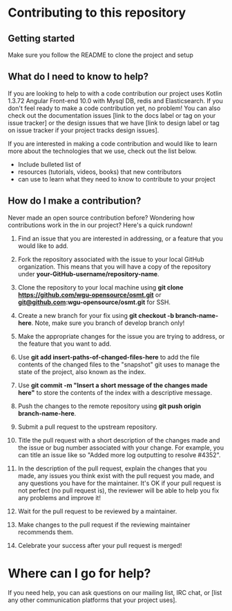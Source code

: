 # Contributing to this repository

## Getting started
Make sure you follow the README to clone the project and setup

## What do I need to know to help?

If you are looking to help to with a code contribution our project uses Kotlin 1.3.72
Angular Front-end 10.0 with Mysql DB, redis and Elasticsearch. If you don't feel ready to make a code contribution yet, no problem!
You can also check out the documentation issues [link to the docs label or tag on your issue tracker] or
the design issues that we have [link to design label or tag on issue tracker if your project tracks design issues].

If you are interested in making a code contribution and would like to learn more about the technologies that we use, check out
the list below.

- Include bulleted list of
- resources (tutorials, videos, books) that new contributors
- can use to learn what they need to know to contribute to your project

## How do I make a contribution?
Never made an open source contribution before? Wondering how contributions work in the in our project? Here's a quick rundown!

1. Find an issue that you are interested in addressing, or a feature that you would like to add.

2. Fork the repository associated with the issue to your local GitHub organization. This means that you will
have a copy of the repository under **your-GitHub-username/repository-name**.

3. Clone the repository to your local machine using **git clone https://github.com/wgu-opensource/osmt.git**
or **git@github.com:wgu-opensource/osmt.git** for SSH.

4. Create a new branch for your fix using **git checkout -b branch-name-here**. Note, make sure you branch of develop branch only!

5. Make the appropriate changes for the issue you are trying to address, or the feature that you want to add.

6. Use **git add insert-paths-of-changed-files-here** to add the file contents of the changed files to the "snapshot" git uses
to manage the state of the project, also known as the index.

7. Use **git commit -m "Insert a short message of the changes made here"** to store the contents of the index with a
descriptive message.

8. Push the changes to the remote repository using **git push origin branch-name-here**.

9. Submit a pull request to the upstream repository.

10. Title the pull request with a short description of the changes made and the issue or bug number associated with your change.
For example, you can title an issue like so "Added more log outputting to resolve #4352".

11. In the description of the pull request, explain the changes that you made, any issues you think exist with the pull request
you made, and any questions you have for the maintainer. It's OK if your pull request is not perfect (no pull request is), the
reviewer will be able to help you fix any problems and improve it!

12. Wait for the pull request to be reviewed by a maintainer.

13. Make changes to the pull request if the reviewing maintainer recommends them.

14. Celebrate your success after your pull request is merged!

# Where can I go for help?
If you need help, you can ask questions on our mailing list, IRC chat, or
[list any other communication platforms that your project uses].